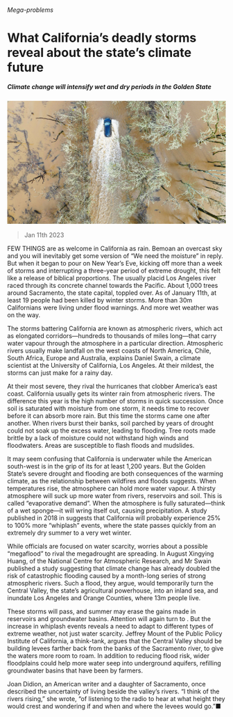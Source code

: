 ###### Mega-problems

# What California’s deadly storms reveal about the state’s climate future 

##### Climate change will intensify wet and dry periods in the Golden State 

![image](images/20230114_USP002.jpg) 

> Jan 11th 2023 

FEW THINGS are as welcome in California as rain. Bemoan an overcast sky and you will inevitably get some version of “We need the moisture” in reply. But when it began to pour on New Year’s Eve, kicking off more than a week of storms and interrupting a three-year period of extreme drought, this felt like a release of biblical proportions. The usually placid Los Angeles river raced through its concrete channel towards the Pacific. About 1,000 trees around Sacramento, the state capital, toppled over. As of January 11th, at least 19 people had been killed by winter storms. More than 30m Californians were living under flood warnings. And more wet weather was on the way. 

The storms battering California are known as atmospheric rivers, which act as elongated corridors—hundreds to thousands of miles long—that carry water vapour through the atmosphere in a particular direction. Atmospheric rivers usually make landfall on the west coasts of North America, Chile, South Africa, Europe and Australia, explains Daniel Swain, a climate scientist at the University of California, Los Angeles. At their mildest, the storms can just make for a rainy day.

At their most severe, they rival the hurricanes that clobber America’s east coast. California usually gets its winter rain from atmospheric rivers. The difference this year is the high number of storms in quick succession. Once soil is saturated with moisture from one storm, it needs time to recover before it can absorb more rain. But this time the storms came one after another. When rivers burst their banks, soil parched by years of drought could not soak up the excess water, leading to flooding. Tree roots made brittle by a lack of moisture could not withstand high winds and floodwaters. Areas  are susceptible to flash floods and mudslides. 

It may seem confusing that California is underwater while the American south-west is in the grip of its  for at least 1,200 years. But the Golden State’s severe drought and flooding are both consequences of the warming climate, as the relationship between wildfires and floods suggests. When temperatures rise, the atmosphere can hold more water vapour. A thirsty atmosphere will suck up more water from rivers, reservoirs and soil. This is called “evaporative demand”. When the atmosphere is fully saturated—think of a wet sponge—it will wring itself out, causing precipitation. A study published in 2018 in  suggests that California will probably experience 25% to 100% more “whiplash” events, where the state passes quickly from an extremely dry summer to a very wet winter. 

While officials are focused on water scarcity, worries about a possible “megaflood” to rival the megadrought are spreading. In August Xingying Huang, of the National Centre for Atmospheric Research, and Mr Swain published a study suggesting that climate change has already doubled the risk of catastrophic flooding caused by a month-long series of strong atmospheric rivers. Such a flood, they argue, would temporarily turn the Central Valley, the state’s agricultural powerhouse, into an inland sea, and inundate Los Angeles and Orange Counties, where 13m people live. 

These storms will pass, and summer may erase the gains made in reservoirs and groundwater basins. Attention will again turn to . But the increase in whiplash events reveals a need to adapt to different types of extreme weather, not just water scarcity. Jeffrey Mount of the Public Policy Institute of California, a think-tank, argues that the Central Valley should be building levees farther back from the banks of the Sacramento river, to give the waters more room to roam. In addition to reducing flood risk, wider floodplains could help more water seep into underground aquifers, refilling groundwater basins that have been  by farmers.

Joan Didion, an American writer and a daughter of Sacramento, once described the uncertainty of living beside the valley’s rivers. “I think of the rivers rising,” she wrote, “of listening to the radio to hear at what height they would crest and wondering if and when and where the levees would go.”■


